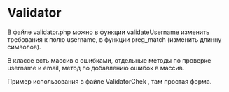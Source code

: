 # Validator

В файле validator.php можно в функции validateUsername изменить требования к полю username, в функции preg_match (изменить длинну символов).

В классе есть массив с ошибками, отдельные методы по проверке username и email, метод по добавлению ошибок в массив.

Пример использования в файле ValidatorChek , там простая форма.
